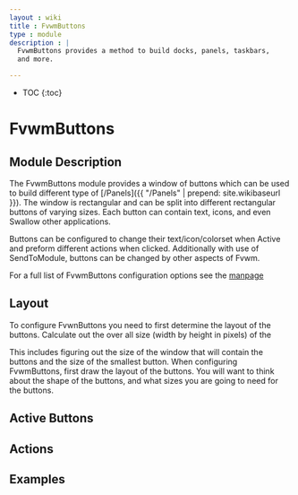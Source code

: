 ```yaml
---
layout : wiki
title : FvwmButtons
type : module
description : |
  FvwmButtons provides a method to build docks, panels, taskbars,
  and more.

---
```

* TOC
{:toc}

# FvwmButtons

## Module Description

The FvwmButtons module provides a window of buttons which can be used
to build different type of [/Panels]({{ "/Panels" | prepend: site.wikibaseurl }}).
The window is rectangular and can be split into different rectangular
buttons of varying sizes. Each button can contain text, icons, and even
Swallow other applications.

Buttons can be configured to change their text/icon/colorset when
Active and preform different actions when clicked. Additionally
with use of SendToModule, buttons can be changed by other aspects
of Fvwm.

For a full list of FvwmButtons configuration options see the
[manpage](http://fvwm.org/documentation/manpages/FvwmButtons.html)

## Layout

To configure FvwnButtons you need to first determine the layout of the
buttons. Calculate out the over all size (width by height in pixels) of
the 

This includes figuring out the size of the window that will
contain the buttons and the size of the smallest button.
When configuring FvwmButtons, first draw the layout of the buttons.
You will want to think about the shape of the buttons, and what sizes
you are going to need for the buttons.

## Active Buttons

## Actions

## Examples
